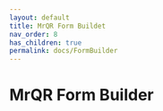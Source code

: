 ```yaml
---
layout: default
title: MrQR Form Buildet
nav_order: 8
has_children: true
permalink: docs/FormBuilder
---
```

# MrQR Form Builder
